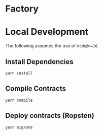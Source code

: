 # Factory

# Local Development

The following assumes the use of `node@>=10`.

## Install Dependencies

`yarn install`

## Compile Contracts

`yarn compile`

## Deploy contracts (Ropsten)
`yarn migrate`
